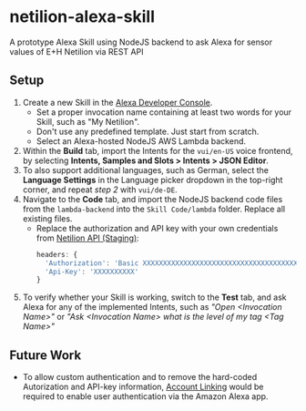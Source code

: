 # netilion-alexa-skill
A prototype Alexa Skill using NodeJS backend to ask Alexa for sensor values of E+H Netilion via REST API


## Setup

1. Create a new Skill in the [Alexa Developer Console](https://developer.amazon.com).
    - Set a proper invocation name containing at least two words for your Skill, such as "My Netilion".
    - Don't use any predefined template. Just start from scratch.
    - Select an Alexa-hosted NodeJS AWS Lambda backend.
2. Within the **Build** tab, import the Intents for the `vui/en-US` voice frontend, by selecting **Intents, Samples and Slots > Intents > JSON Editor**.
3. To also support additional languages, such as German, select the **Language Settings** in the Language picker dropdown in the top-right corner, and repeat *step 2* with `vui/de-DE`.
4. Navigate to the **Code** tab, and import the NodeJS backend code files from the `lambda-backend` into the `Skill Code/lambda` folder. Replace all existing files.
    - Replace the authorization and API key with your own credentials from [Netilion API (Staging)](https://api.staging-env.netilion.endress.com/doc/v1#/):
      ```javascript
      headers: {
        'Authorization': 'Basic XXXXXXXXXXXXXXXXXXXXXXXXXXXXXXXXXXXXXXXXXXXXXXXXXXXXXXXXXXXX',
        'Api-Key': 'XXXXXXXXXX'
      }
      ```
5. To verify whether your Skill is working, switch to the **Test** tab, and ask Alexa for any of the implemented Intents, such as *"Open \<Invocation Name\>"* or *"Ask \<Invocation Name\> what is the level of my tag \<Tag Name\>"*


## Future Work

- To allow custom authentication and to remove the hard-coded Autorization and API-key information, [Account Linking](https://developer.amazon.com/en-US/docs/alexa/account-linking/understand-account-linking.html) would be required to enable user authentication via the Amazon Alexa app.
